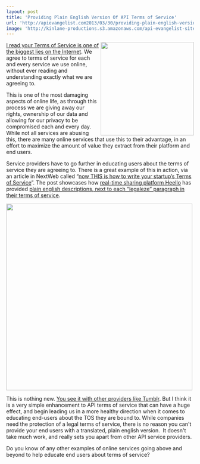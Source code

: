 ```yaml
---
layout: post
title: 'Providing Plain English Version Of API Terms of Service'
url: 'http://apievangelist.com2013/03/30/providing-plain-english-version-of-api-terms-of-service/'
image: 'http://kinlane-productions.s3.amazonaws.com/api-evangelist-site/blog/heello-logo.png'
---
```



<p>
     <a href="http://heello.com/" target="_blank"><img src="https://s3.amazonaws.com/kinlane-productions/api-evangelist/heello/heello-logo.png"  width="250" align="right" /></a>
</p>
<p>
     <a title="I read your Terms of Service is one of the biggest lies on the Internet" href="http://tosdr.org/">I read your Terms of Service is one of the biggest lies on the Internet</a>. We agree to terms of service for each and every service we use online, without ever reading and understanding exactly what we are agreeing to.
</p>
<p>
     This is one of the most damaging aspects of online life, as through this process we are giving away our rights, ownership of our data and allowing for our privacy to be compromised each and every day. While not all services are abusing this, there are many online services that use this to their advantage, in an effort to maximize the amount of value they extract from their platform and end users.
</p>
<p>
     Service providers have to go further in educating users about the terms of service they are agreeing to. There is a great example of this in action, via an article in NextWeb called “<a href="http://thenextweb.com/insider/2013/03/29/now-this-is-how-to-write-a-terms-of-service-document/">now THIS is how to write your startup’s Terms of Service</a>”. The post showcases how <a href="http://heello.com/" target="_blank">real-time sharing platform Heello</a> has provided <a href="https://heello.com/terms" target="_blank">plain english descriptions, next to each “legaleze” paragraph in their terms of service</a>.
</p>
<p>
     <a href="https://heello.com/terms" target="_blank"><img src="https://s3.amazonaws.com/kinlane-productions/api-evangelist/heello/heello-terms-of-service.png"  width="500" /></a>
</p>
<p>
     This is nothing new. <a href="http://www.tumblr.com/policy/en/terms_of_service">You see it with other providers like Tumblr</a>. But I think it is a very simple enhancement to API terms of service that can have a huge effect, and begin leading us in a more healthy direction when it comes to educating end-users about the TOS they are bound to. While companies need the protection of a legal terms of service, there is no reason you can't provide your end users with a translated, plain english version.  It doesn't take much work, and really sets you apart from other API service providers.
</p>
<p>
     Do you know of any other examples of online services going above and beyond to help educate end users about terms of service?
</p>
